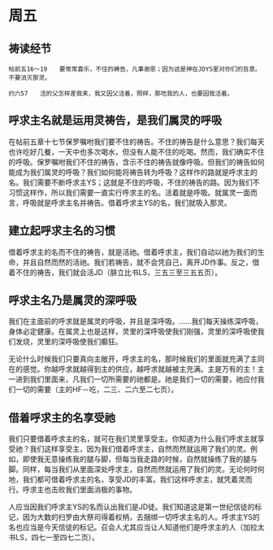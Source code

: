 # 周五

## 祷读经节
```
帖前五16～19　　要常常喜乐，不住的祷告，凡事谢恩；因为这是神在JDYS里对你们的旨意。不要消灭那灵。

约六57　　活的父怎样差我来，我又因父活着，照样，那吃我的人，也要因我活着。
```

## 呼求主名就是运用灵祷告，是我们属灵的呼吸

在帖前五章十七节保罗嘱咐我们要不住的祷告。不住的祷告是什么意思？我们每天也许吃好几餐，一天中也多次喝水，但没有人能不住的吃喝。然而，我们确实不住的呼吸。保罗嘱咐我们不住的祷告，含示不住的祷告就像呼吸。但我们的祷告如何能成为我们属灵的呼吸？我们如何能将祷告转为呼吸？这样作的路就是呼求主的名。我们需要不断呼求主YS；这就是不住的呼吸，不住的祷告的路。因为我们不习惯这样作，所以我们需要一直实行呼求主的名。活着就是呼吸。就属灵一面而言，呼吸就是呼求主名并祷告。借着呼求主YS的名，我们就吸入那灵。

## 建立起呼求主名的习惯

借着呼求主的名而不住的祷告，就是活祂。借着呼求主，我们自动以祂为我们的生命，并且自然而然的活祂。我们若祷告，就不会凭自己，离开JD作事。反之，借着不住的祷告，我们就会活JD（腓立比书LS，三五三至三五五页）。

## 呼求主名乃是属灵的深呼吸

我们在主面前的呼求就是属灵的呼吸，并且是深呼吸。......我们每天操练深呼吸，身体必定健康。在属灵上也是这样，灵里的深呼吸使我们刚强，灵里的深呼吸使我们发烧，灵里的深呼吸使我们癫狂。

无论什么时候我们只要真向主敞开，呼求主的名，那时候我们的里面就充满了主同在的感觉。你越呼求就越得到主的供应，越呼求就越被主充满。主是万有的主！主一进到我们里面来，凡我们一切所需要的祂都是。祂是我们一切的需要，祂应付我们一切的需要（主的HF－吃，二三、二六至二七页）。

## 借着呼求主的名享受祂

我们只要借着呼求主的名，就可在我们灵里享受主。你知道为什么我们呼求主就享受祂？我们这样享受主，因为我们借着呼求主，自然而然就运用了我们的灵。例如，即使我无意操练我的腿与脚，但每当我走路的时候，自然就操练了我的腿与脚。同样，每当我们从里面深处呼求主，自然而然就运用了我们的灵。无论何时何地，我们都可借着呼求主的名，享受JD的丰富。我们这样呼求主，就凭着灵而行。呼求主也击败我们里面消极的事物。

人应当因我们呼求主YS的名而认出我们是JD徒。我们知道这是第一世纪信徒的标记，因为大数的扫罗由大祭司得着权柄，去捆绑一切呼求主名的人。呼求主YS的名也应当是今天信徒的标记。召会人尤其应当让人知道他们是呼求主的人（加拉太书LS，四七一至四七二页）。

